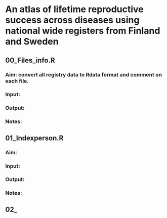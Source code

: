 # An atlas of lifetime reproductive success across diseases using national wide registers from Finland and Sweden


## 00_Files_info.R
### Aim: convert all registry data to Rdata format and comment on each file.
### Input: 
### Output:
### Notes:


## 01_Indexperson.R
### Aim: 
### Input: 
### Output:
### Notes:


## 02_
